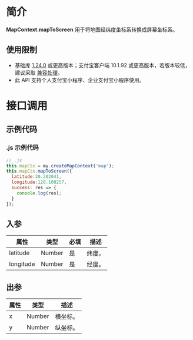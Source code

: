 
# 简介
**MapContext.mapToScreen** 用于将地图经纬度坐标系转换成屏幕坐标系。

## 使用限制

- 基础库 [1.24.0](https://opendocs.alipay.com/mini/framework/lib) 或更高版本；支付宝客户端 10.1.92 或更高版本，若版本较低，建议采取 [兼容处理](https://opendocs.alipay.com/mini/framework/compatibility)。
- 此 API 支持个人支付宝小程序、企业支付宝小程序使用。

# 接口调用

## 示例代码

### .js 示例代码
```javascript
// .js
this.mapCtx = my.createMapContext('map');
this.mapCtx.mapToScreen({
  latitude:30.202041,
  longitude:120.108257,
  success: res => {
    console.log(res);
  }
});
```

## 入参
| **属性** | **类型** | **必填** | **描述** |
| --- | --- | --- | --- |
| latitude | Number | 是 | 纬度。 |
| longitude | Number | 是 | 经度。 |


## 出参
| **属性** | **类型** | **描述** |
| --- | --- | --- |
| x | Number | 横坐标。 |
| y | Number | 纵坐标。 |

